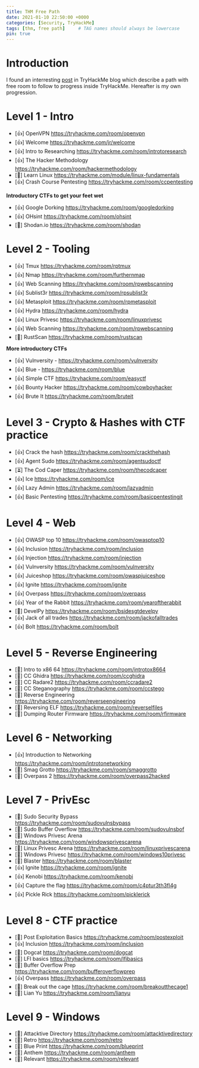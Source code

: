 ```yaml
---
title: THM Free Path
date: 2021-01-10 22:50:00 +0000
categories: [Security, TryHackMe]
tags: [thm, free path]     # TAG names should always be lowercase
pin: true
---
```


# Introduction
I found an interresting [post](https://blog.tryhackme.com/free_path/) in TryHackMe blog which describe a path with free room to follow to progress inside TryHackMe.
Hereafter is my own progression.

<!---
👍 :+1: = Completed.
⏳ :hourglass: or :hourglass_flowing_sand: = In progress.
🔴 :x: or :red_circle: = Stopped, depends on other tasks, depends on knowledge from other rooms.
-->

# Level 1 - Intro
- [👍] OpenVPN https://tryhackme.com/room/openvpn
- [👍] Welcome https://tryhackme.com/jr/welcome
- [👍] Intro to Researching https://tryhackme.com/room/introtoresearch
- [👍] The Hacker Methodology https://tryhackme.com/room/hackermethodology
- [🔴] Learn Linux https://tryhackme.com/module/linux-fundamentals
- [👍] Crash Course Pentesting https://tryhackme.com/room/ccpentesting

**Introductory CTFs to get your feet wet**

- [👍] Google Dorking https://tryhackme.com/room/googledorking
- [👍] OHsint https://tryhackme.com/room/ohsint
- [🔴] Shodan.io https://tryhackme.com/room/shodan

# Level 2 - Tooling
- [👍] Tmux https://tryhackme.com/room/rptmux
- [👍] Nmap https://tryhackme.com/room/furthernmap
- [👍] Web Scanning https://tryhackme.com/room/rpwebscanning
- [👍] Sublist3r https://tryhackme.com/room/rpsublist3r
- [👍] Metasploit https://tryhackme.com/room/rpmetasploit
- [👍] Hydra https://tryhackme.com/room/hydra
- [👍] Linux Privesc https://tryhackme.com/room/linuxprivesc
- [👍] Web Scanning https://tryhackme.com/room/rpwebscanning
- [🔴] RustScan https://tryhackme.com/room/rustscan

**More introductory CTFs**
- [👍] Vulnversity - https://tryhackme.com/room/vulnversity
- [👍] Blue - https://tryhackme.com/room/blue
- [👍] Simple CTF https://tryhackme.com/room/easyctf
- [👍] Bounty Hacker https://tryhackme.com/room/cowboyhacker
- [👍] Brute It https://tryhackme.com/room/bruteit

# Level 3 - Crypto & Hashes with CTF practice
- [👍] Crack the hash https://tryhackme.com/room/crackthehash
- [👍] Agent Sudo https://tryhackme.com/room/agentsudoctf
- [⏳] The Cod Caper https://tryhackme.com/room/thecodcaper
- [👍] Ice https://tryhackme.com/room/ice
- [👍] Lazy Admin https://tryhackme.com/room/lazyadmin
- [👍] Basic Pentesting https://tryhackme.com/room/basicpentestingjt

# Level 4 - Web
- [👍] OWASP top 10 https://tryhackme.com/room/owasptop10
- [👍] Inclusion https://tryhackme.com/room/inclusion
- [👍] Injection https://tryhackme.com/room/injection
- [👍] Vulnversity https://tryhackme.com/room/vulnversity
- [👍] Juiceshop https://tryhackme.com/room/owaspjuiceshop
- [👍] Ignite https://tryhackme.com/room/ignite
- [👍] Overpass https://tryhackme.com/room/overpass
- [👍] Year of the Rabbit https://tryhackme.com/room/yearoftherabbit
- [🔴] DevelPy https://tryhackme.com/room/bsidesgtdevelpy
- [👍] Jack of all trades https://tryhackme.com/room/jackofalltrades
- [👍] Bolt https://tryhackme.com/room/bolt

# Level 5 - Reverse Engineering
- [🔴] Intro to x86 64 https://tryhackme.com/room/introtox8664
- [🔴] CC Ghidra https://tryhackme.com/room/ccghidra
- [🔴] CC Radare2 https://tryhackme.com/room/ccradare2
- [🔴] CC Steganography https://tryhackme.com/room/ccstego
- [🔴] Reverse Engineering https://tryhackme.com/room/reverseengineering
- [🔴] Reversing ELF https://tryhackme.com/room/reverselfiles
- [🔴] Dumping Router Firmware https://tryhackme.com/room/rfirmware

# Level 6 - Networking
- [👍] Introduction to Networking https://tryhackme.com/room/introtonetworking
- [🔴] Smag Grotto https://tryhackme.com/room/smaggrotto
- [🔴] Overpass 2 https://tryhackme.com/room/overpass2hacked

# Level 7 - PrivEsc
- [🔴] Sudo Security Bypass https://tryhackme.com/room/sudovulnsbypass
- [🔴] Sudo Buffer Overflow https://tryhackme.com/room/sudovulnsbof
- [🔴] Windows Privesc Arena https://tryhackme.com/room/windowsprivescarena
- [🔴] Linux Privesc Arena https://tryhackme.com/room/linuxprivescarena
- [🔴] Windows Privesc https://tryhackme.com/room/windows10privesc
- [🔴] Blaster https://tryhackme.com/room/blaster
- [👍] Ignite https://tryhackme.com/room/ignite
- [👍] Kenobi https://tryhackme.com/room/kenobi
- [👍] Capture the flag https://tryhackme.com/room/c4ptur3th3fl4g
- [👍] Pickle Rick https://tryhackme.com/room/picklerick

# Level 8 - CTF practice
- [🔴] Post Exploitation Basics https://tryhackme.com/room/postexploit
- [👍] Inclusion https://tryhackme.com/room/inclusion
- [🔴] Dogcat https://tryhackme.com/room/dogcat
- [🔴] LFI basics https://tryhackme.com/room/lfibasics
- [🔴] Buffer Overflow Prep https://tryhackme.com/room/bufferoverflowprep
- [👍] Overpass https://tryhackme.com/room/overpass
- [🔴] Break out the cage https://tryhackme.com/room/breakoutthecage1
- [🔴] Lian Yu https://tryhackme.com/room/lianyu

# Level 9 - Windows
- [🔴] Attacktive Directory https://tryhackme.com/room/attacktivedirectory
- [🔴] Retro https://tryhackme.com/room/retro
- [🔴] Blue Print https://tryhackme.com/room/blueprint
- [🔴] Anthem https://tryhackme.com/room/anthem
- [🔴] Relevant https://tryhackme.com/room/relevant